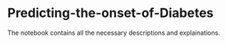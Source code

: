 # Predicting-the-onset-of-Diabetes
The notebook contains all the necessary descriptions and explainations. 
